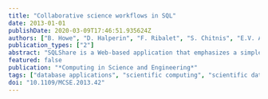 ```yaml
---
title: "Collaborative science workflows in SQL"
date: 2013-01-01
publishDate: 2020-03-09T17:46:51.935624Z
authors: ["B. Howe", "D. Halperin", "F. Ribalet", "S. Chitnis", "E.V. Armbrust"]
publication_types: ["2"]
abstract: "SQLShare is a Web-based application that emphasizes a simple upload-query-share protocol over conventional database design and uses ad hoc interactive query over general-purpose programming. Here, a case study examines the use of SQLShare as an alternative to script-based scientific workflows for a project in observational biological oceanography. © 1999-2011 IEEE."
featured: false
publication: "*Computing in Science and Engineering*"
tags: ["database applications", "scientific computing", "scientific databases", "workflow management"]
doi: "10.1109/MCSE.2013.42"
---
```


